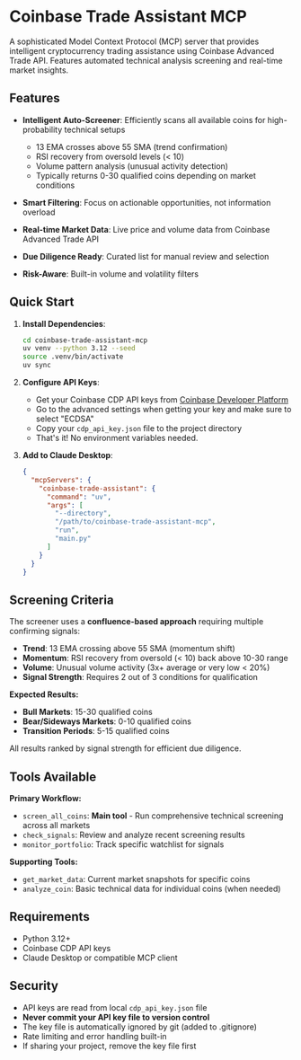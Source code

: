 # Coinbase Trade Assistant MCP

A sophisticated Model Context Protocol (MCP) server that provides intelligent cryptocurrency trading assistance using Coinbase Advanced Trade API. Features automated technical analysis screening and real-time market insights.

## Features

- **Intelligent Auto-Screener**: Efficiently scans all available coins for high-probability technical setups
  - 13 EMA crosses above 55 SMA (trend confirmation)
  - RSI recovery from oversold levels (< 10)
  - Volume pattern analysis (unusual activity detection)
  - Typically returns 0-30 qualified coins depending on market conditions

- **Smart Filtering**: Focus on actionable opportunities, not information overload
- **Real-time Market Data**: Live price and volume data from Coinbase Advanced Trade API
- **Due Diligence Ready**: Curated list for manual review and selection
- **Risk-Aware**: Built-in volume and volatility filters

## Quick Start

1. **Install Dependencies**:
   ```bash
   cd coinbase-trade-assistant-mcp
   uv venv --python 3.12 --seed
   source .venv/bin/activate
   uv sync
   ```

2. **Configure API Keys**:
   - Get your Coinbase CDP API keys from [Coinbase Developer Platform](https://docs.cdp.coinbase.com/advanced-trade/docs/auth)
   - Go to the advanced settings when getting your key and make sure to select "ECDSA"
   - Copy your `cdp_api_key.json` file to the project directory
   - That's it! No environment variables needed.

3. **Add to Claude Desktop**:
   ```json
   {
     "mcpServers": {
       "coinbase-trade-assistant": {
         "command": "uv",
         "args": [
           "--directory",
           "/path/to/coinbase-trade-assistant-mcp",
           "run",
           "main.py"
         ]
       }
     }
   }
   ```

## Screening Criteria

The screener uses a **confluence-based approach** requiring multiple confirming signals:

- **Trend**: 13 EMA crossing above 55 SMA (momentum shift)
- **Momentum**: RSI recovery from oversold (< 10) back above 10-30 range
- **Volume**: Unusual volume activity (3x+ average or very low < 20%)
- **Signal Strength**: Requires 2 out of 3 conditions for qualification

**Expected Results:**
- **Bull Markets**: 15-30 qualified coins
- **Bear/Sideways Markets**: 0-10 qualified coins
- **Transition Periods**: 5-15 qualified coins

All results ranked by signal strength for efficient due diligence.

## Tools Available

**Primary Workflow:**
- `screen_all_coins`: **Main tool** - Run comprehensive technical screening across all markets
- `check_signals`: Review and analyze recent screening results
- `monitor_portfolio`: Track specific watchlist for signals

**Supporting Tools:**
- `get_market_data`: Current market snapshots for specific coins
- `analyze_coin`: Basic technical data for individual coins (when needed)

## Requirements

- Python 3.12+
- Coinbase CDP API keys
- Claude Desktop or compatible MCP client

## Security

- API keys are read from local `cdp_api_key.json` file
- **Never commit your API key file to version control**
- The key file is automatically ignored by git (added to .gitignore)
- Rate limiting and error handling built-in
- If sharing your project, remove the key file first

